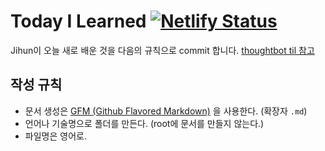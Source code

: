 # Today I Learned  [![Netlify Status](https://api.netlify.com/api/v1/badges/fe943f01-7efe-49b0-bd02-614dbc32ba67/deploy-status)](https://app.netlify.com/sites/brave-einstein-d2f693/deploys)

Jihun이 오늘 새로 배운 것을 다음의 규칙으로 commit 합니다. [thoughtbot til 참고](https://github.com/thoughtbot/til)

## 작성 규칙
- 문서 생성은 [GFM (Github Flavored Markdown)](https://help.github.com/articles/github-flavored-markdown/) 을 사용한다. (확장자 `.md`)
- 언어나 기술명으로 폴더를 만든다. (root에 문서를 만들지 않는다.)
- 파일명은 영어로.
